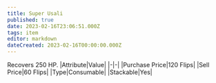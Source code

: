 ```yaml
---
title: Super Usali
published: true
date: 2023-02-16T23:06:51.000Z
tags: item
editor: markdown
dateCreated: 2023-02-16T00:00:00.000Z
---
```


Recovers 250 HP.
|Attribute|Value|
|-|-|
|Purchase Price|120 Flips|
|Sell Price|60 Flips|
|Type|Consumable|
|Stackable|Yes|

